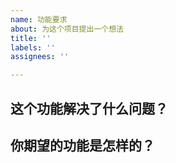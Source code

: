 ```yaml
---
name: 功能要求
about: 为这个项目提出一个想法
title: ''
labels: ''
assignees: ''

---
```


## 这个功能解决了什么问题？

<!--
请尽可能详尽地说明这个需求的用例和场景。最重要的是：解释清楚是怎样的用户体验需求催生了这个功能上的需求
-->

## 你期望的功能是怎样的？

<!-- 描述一下你期望这个新功能是如何使用的 -->

